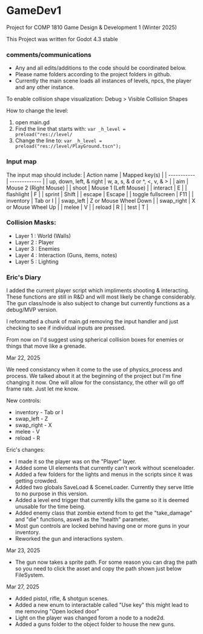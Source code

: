 # GameDev1
Project for COMP 1810 Game Design &amp; Development 1 (Winter 2025)

This Project was written for Godot 4.3 stable

### comments/communications
- Any and all edits/additions to the code should be coordinated below.
- Please name folders according to the project folders in github.
- Currently the main scene loads all instances of levels, npcs, the player and any other instance.

To enable collision shape visualization:
Debug > Visible Collision Shapes

How to change the level:
1. open main.gd
2. Find the line that starts with: <code>var _h_level = preload("res://level/</code>
3. Change the line to: <code>var _h_level = preload("res://level/PlayGround.tscn");</code>

### Input map
The input map should include:
 | Action name | Mapped key(s) |
 | ----------- | ------------- |
 | up, down, left, & right | w, a, s, & d or ^, <, v, & > |
 | aim                     | Mouse 2 (Right Mouse) |
 | shoot                   | Mouse 1 (Left Mouse) |
 | interact                | E |
 | flashlight              | F |
 | sprint                  | Shift |
 | escape                  | Escape |
 | toggle fullscreen       | F11 |
 | inventory               | Tab or I |
 | swap_left               | Z or Mouse Wheel Down |
 | swap_right              | X or Mouse Wheel Up |
 | melee                   | V |
 | reload                  | R |
 | test                    | T |

### Collision Masks:
- Layer 1	: World (Walls)
- Layer 2	: Player
- Layer 3	: Enemies
- Layer 4	: Interaction (Guns, items, notes)
- Layer 5 : Lighting

### Eric's Diary

I added the current player script which impliments shooting & interacting. These functions are still in R&D and
will most likely be change considerably. The gun class/node is also subject to change but currently functions
as a debug/MVP version.

I reformatted a chunk of main.gd removing the input handler and just checking to see if individual inputs are pressed.

From now on I'd suggest using spherical collision boxes for enemies or things that move like a grenade.


Mar 22, 2025

We need consistancy when it come to the use of physics_process and process. We talked about it at
the beginning of the project but I'm fine changing it now. One will allow for the consistancy, the
other will go off frame rate. Just let me know.

New controls:
- inventory - Tab or I
- swap_left - Z
- swap_right - X
- melee - V
- reload - R

Eric's changes:
- I made it so the player was on the "Player" layer.
- Added some UI elements that currently can't work without sceneloader.
- Added a few folders for the lights and menus in the scripts since it was getting crowded.
- Added two globals SaveLoad & SceneLoader. Currently they serve little to no purpose in this version.
- Added a level end trigger that currently kills the game so it is deemed unusable for the time being.
- Added enemy class that zombie extend from to get the "take_damage" and "die" functions, aswell as the "health" parameter.
- Most gun controls are locked behind having one or more guns in your inventory.
- Reworked the gun and interactions system.


Mar 23, 2025
- The gun now takes a sprite path. For some reason you can drag the path so you need to click the asset and copy the path shown just below FileSystem.

Mar 27, 2025
- Added pistol, rifle, & shotgun scenes.
- Added a new enum to interactable called "Use key" this might lead to me removing "Open locked door"
- Light on the player was changed forom a node to a node2d.
- Added a guns folder to the object folder to house the new guns.



